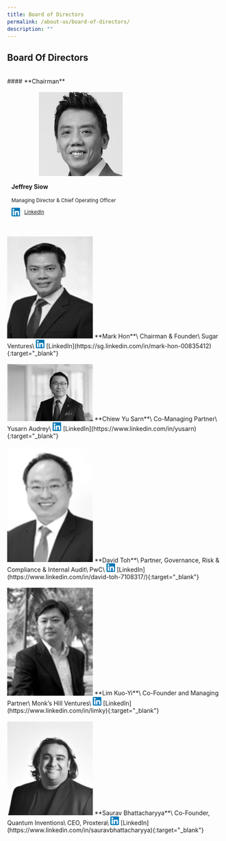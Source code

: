 ```yaml
---
title: Board of Directors
permalink: /about-us/board-of-directors/
description: ""
---
```

<h2><strong>Board Of Directors</strong></h2>
<br>
#### **Chairman**
<div class="sgds-card col" style="flex: 1 1 47%; margin: 10px; max-width: 300px">
        <div class="sgds-card-image" style="margin-top: 15px; padding-left: 1.5rem;">
            <figure class="sgds-image"
                style="height: 200px;display: flex;justify-content: center;flex-direction: column;">
                <img src="/images/jeffsiow.jpg" style="width: 200px; margin-left: 0; filter:grayscale(1);object-fit: scale-down; max-width: 100%;
                    max-height: 100%;">
            </figure>
        </div>
        <div class="sgds-card-content">
            <p><strong>Jeffrey Siow</strong></p>
            <small>Managing Director & Chief Operating Officer</small><br>
            <div style="display: flex;margin-top: 10px;">
                <div><img src="/images/linkedin.png"
                        style="width: 20px;margin-left: 0; display: inline; margin-right: 10px;"></div>
                <a href="https://www.linkedin.com/in/jsiow/" target="_blank"><small>LinkedIn</small></a>
            </div>
        </div>
    </div>
<br><br>
<img src="/images/markhon.png" style="width: 200px; margin-left: 0; filter:grayscale(1);">
**Mark Hon**\
Chairman & Founder\
Sugar Ventures\
<img src="/images/linkedin.png" style="width: 20px;margin-left: 0; display: inline"> [LinkedIn](https://sg.linkedin.com/in/mark-hon-00835412){:target="_blank"}
<br><br>
<img src="/images/chiewyusarn.jpg" style="width: 200px; margin-left: 0; filter:grayscale(1);">
**Chiew Yu Sarn**\
Co-Managing Partner\
Yusarn Audrey\
<img src="/images/linkedin.png" style="width: 20px;margin-left: 0; display: inline"> [LinkedIn](https://www.linkedin.com/in/yusarn){:target="_blank"}
<br><br>
<img src="/images/davidtoh.png" style="width: 200px; margin-left: 0; filter:grayscale(1);">
**David Toh**\
Partner, Governance, Risk & Compliance & Internal Audit\
PwC\
<img src="/images/linkedin.png" style="width: 20px;margin-left: 0; display: inline;"> [LinkedIn](https://www.linkedin.com/in/david-toh-7108317/){:target="_blank"}
<br><br>
<img src="/images/limkuoyi.jpg" style="width: 200px; margin-left: 0; filter:grayscale(1);">
**Lim Kuo-Yi**\
Co-Founder and Managing Partner\
Monk’s Hill Ventures\
<img src="/images/linkedin.png" style="width: 20px;margin-left: 0; display: inline"> [LinkedIn](https://www.linkedin.com/in/limky){:target="_blank"}
<br><br>
<img src="/images/saurav.jpg" style="width: 200px; margin-left: 0; filter:grayscale(1);">
**Saurav Bhattacharyya**\
Co-Founder, Quantum Inventions\
CEO, Proxtera\
<img src="/images/linkedin.png" style="width: 20px;margin-left: 0; display: inline;"> [LinkedIn](https://www.linkedin.com/in/sauravbhattacharyya){:target="_blank"}
<br><br>